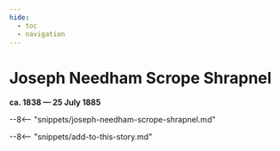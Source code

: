 ```yaml
---
hide:
  - toc
  - navigation 
---
```


# Joseph Needham Scrope Shrapnel

**ca. 1838 — 25 July 1885**

--8<-- "snippets/joseph-needham-scrope-shrapnel.md"

--8<-- "snippets/add-to-this-story.md"